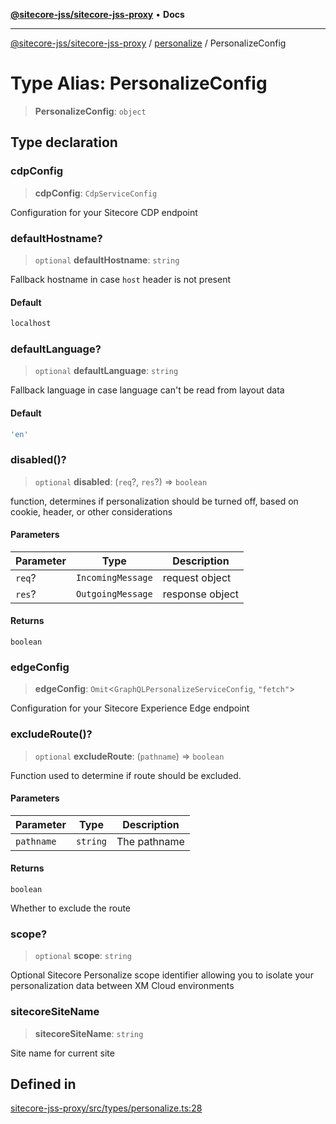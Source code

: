 [**@sitecore-jss/sitecore-jss-proxy**](../../README.md) • **Docs**

***

[@sitecore-jss/sitecore-jss-proxy](../../README.md) / [personalize](../README.md) / PersonalizeConfig

# Type Alias: PersonalizeConfig

> **PersonalizeConfig**: `object`

## Type declaration

### cdpConfig

> **cdpConfig**: `CdpServiceConfig`

Configuration for your Sitecore CDP endpoint

### defaultHostname?

> `optional` **defaultHostname**: `string`

Fallback hostname in case `host` header is not present

#### Default

```ts
localhost
```

### defaultLanguage?

> `optional` **defaultLanguage**: `string`

Fallback language in case language can't be read from layout data

#### Default

```ts
'en'
```

### disabled()?

> `optional` **disabled**: (`req`?, `res`?) => `boolean`

function, determines if personalization should be turned off, based on cookie, header, or other considerations

#### Parameters

| Parameter | Type | Description |
| ------ | ------ | ------ |
| `req`? | `IncomingMessage` | request object |
| `res`? | `OutgoingMessage` | response object |

#### Returns

`boolean`

### edgeConfig

> **edgeConfig**: `Omit`\<`GraphQLPersonalizeServiceConfig`, `"fetch"`\>

Configuration for your Sitecore Experience Edge endpoint

### excludeRoute()?

> `optional` **excludeRoute**: (`pathname`) => `boolean`

Function used to determine if route should be excluded.

#### Parameters

| Parameter | Type | Description |
| ------ | ------ | ------ |
| `pathname` | `string` | The pathname |

#### Returns

`boolean`

Whether to exclude the route

### scope?

> `optional` **scope**: `string`

Optional Sitecore Personalize scope identifier allowing you to isolate your personalization data between XM Cloud environments

### sitecoreSiteName

> **sitecoreSiteName**: `string`

Site name for current site

## Defined in

[sitecore-jss-proxy/src/types/personalize.ts:28](https://github.com/Sitecore/jss/blob/f0f6e64d75797af01d12051025c04b2b5c3ecf36/packages/sitecore-jss-proxy/src/types/personalize.ts#L28)
